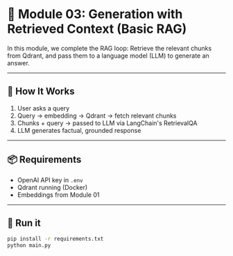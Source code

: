 # 🧠 Module 03: Generation with Retrieved Context (Basic RAG)

In this module, we complete the RAG loop:
Retrieve the relevant chunks from Qdrant, and pass them to a language model (LLM) to generate an answer.

---

## 🚀 How It Works

1. User asks a query
2. Query → embedding → Qdrant → fetch relevant chunks
3. Chunks + query → passed to LLM via LangChain's RetrievalQA
4. LLM generates factual, grounded response

---

## 📦 Requirements

- OpenAI API key in `.env`
- Qdrant running (Docker)
- Embeddings from Module 01

---

## 🧪 Run it

```bash
pip install -r requirements.txt
python main.py
